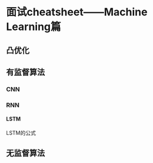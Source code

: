# 面试cheatsheet——Machine Learning篇

## 凸优化

## 有监督算法

### CNN

### RNN

#### LSTM

LSTM的公式

## 无监督算法

## 
